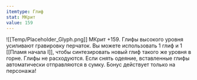 ```yaml
---
itemtype: Глиф
stat: МКрит 
value: 159
---
```

![[Temp/Placeholder_Glyph.png]]
МКрит +159. Глифы высокого уровня усиливают гравировку перчаток. Вы можете использовать 1 глиф и 1 [[Пламя начала I]], чтобы синтезировать новый глиф такого же уровня в горне. Глифы не расходуются. Если снять одеяние, вставленные глифы автоматически отправляются в сумку. Бонус действует только на персонажа!
